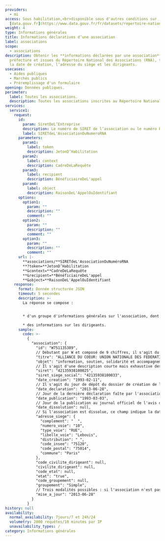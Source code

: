 ```yaml
---
providers:
  - mi
access: Sous habilitation,<br>disponible sous d'autres conditions sur
  [data.gouv.fr](https://www.data.gouv.fr/fr/datasets/repertoire-national-des-associations/){:target="_blank"}
weight: 4
type: Informations générales
title: Informations déclaratives d’une association
label: associations
scope:
  - associations
description: Obtenir les **informations déclarées par une association** à la
  préfecture et issues du Répertoire National des Associations (RNA), telles que
  la date de création, l’adresse du siège et les dirigeants.
usecases:
  - Aides publiques
  - Marchés publics
  - Préremplissage d'un formulaire
opening: Données publiques.
perimeter:
  label: Toutes les associations.
  description: Toutes les associations inscrites au Répertoire National des Associations.
services:
  service1:
    request:
      id:
        param: SiretDeL’Entreprise
        description: Le numéro de SIRET de l’association ou le numéro RNA.
        label: SIRETdeL'AssociationOuNumeroRNA
      parameters:
        param1:
          label: token
          description: JetonD’Habilitation
        param2:
          label: context
          description: CadreDeLaRequête
        param3:
          label: recipient
          description: BénéficiaireDeL'appel
        param4:
          label: object
          description: RaisonDeL'AppelOuIdentifiant
      options:
        option1:
          param: ""
          description: ""
          comment: ""
        option2:
          param: ""
          description: ""
          comment: ""
        option3:
          param: ""
          description: ""
          comment: ""
      url: |-
        **associations/**SIRETdeL'AssociationOuNuméroRNA
        **?token=**JetonD’Habilitation
        **&context=**CadreDeLaRequête
        **&recipient=**BénéficiaireDeL'appel
        **&object=**RaisonDeL'AppelOuIdentifiant
    response:
      format: Donnée structurée JSON
      timeout: 5 secondes
      description: >-
        La réponse se compose :


        * d'un groupe d'informations générales sur l'association, dont notamment les dates de création/dissolution et l'adresse du siège ;

        * des informations sur les dirigeants.
      sample:
        code: >-
          {
            "association": {
              "id": "W751135389",
              // Débutant par W et composé de 9 chiffres, il s'agit du numéro RNA, identifiant national de l'association. Ce numéro est attribué automatiquement lors de la déclaration de création d’une association. Une association ne disposant pas d’un numéro RNA s’en voit attribuer un à chaque modification effectuée auprès des services de l’État (modification de statuts ou des dirigeants de l’associations). Le numéro figure alors sur le récépissé délivré par la préfecture.
              "titre": "ALLIANCE DU COEUR: UNION NATIONALE DES FEDERATIONS ET ASSOCIATIONS DE MALADES CARDIOVASCULAIRES",
              "objet": "information, soutien, solidarité et accompagnement psycho médico social des personnes malades cardiovasculaires et de leurs proches..."
              // Il s'agit d'une description courte mais exhaustive des activités de l'organisme.
              "siret": "42135938100025",
              "siret_siege_social": "42135938100033",
              "date_creation": "1993-02-11",
              // Il s'agit du jour de dépôt du dossier de création de l'association à la Préfecture.
              "date_declaration": "2013-06-28",
              // Jour de la dernière déclaration faîte par l'association.
              "date_publication": "1993-03-03",
              // Jour de la publication au journal officiel de l'avis de création de l'association. Toutes les assoiations ne sont pas forcément "déclarées". La publication au Journal Officiel permet à l'association de devenir une personne morale, a contrario des "associations de fait", non déclarées au JO.
              "date_dissolution": null,
              // Si l'association est dissolue, ce champ indique la date de dissolution, autrement, il est indiqué "null".
              "adresse_siege": {
                "complement": "  ",
                "numero_voie": "10",
                "type_voie": "RUE",
                "libelle_voie": "Lebouis",
                "distribution": "_",
                "code_insee": "75120",
                "code_postal": "75014",
                "commune": "Paris"
              },
              "code_civilite_dirigeant": null,
              "civilite_dirigeant": null,
              "code_etat": null,
              "etat": "true",
              "code_groupement": null,
              "groupement": "Simple",
              // Trois modalités possibles : si l'association n'est pas un groupement, il est indiqué "Simple" ; si l'association est un groupeement, la valeur est "Union" ou "Fédération".
              "mise_a_jour": "2013-06-28"
            }
          }
history: null
availability:
  normal_availability: 7jours/7 et 24h/24
  volumetry: 2000 requêtes/10 minutes par IP
  unavailability_types: /
category: Informations générales
---
```

